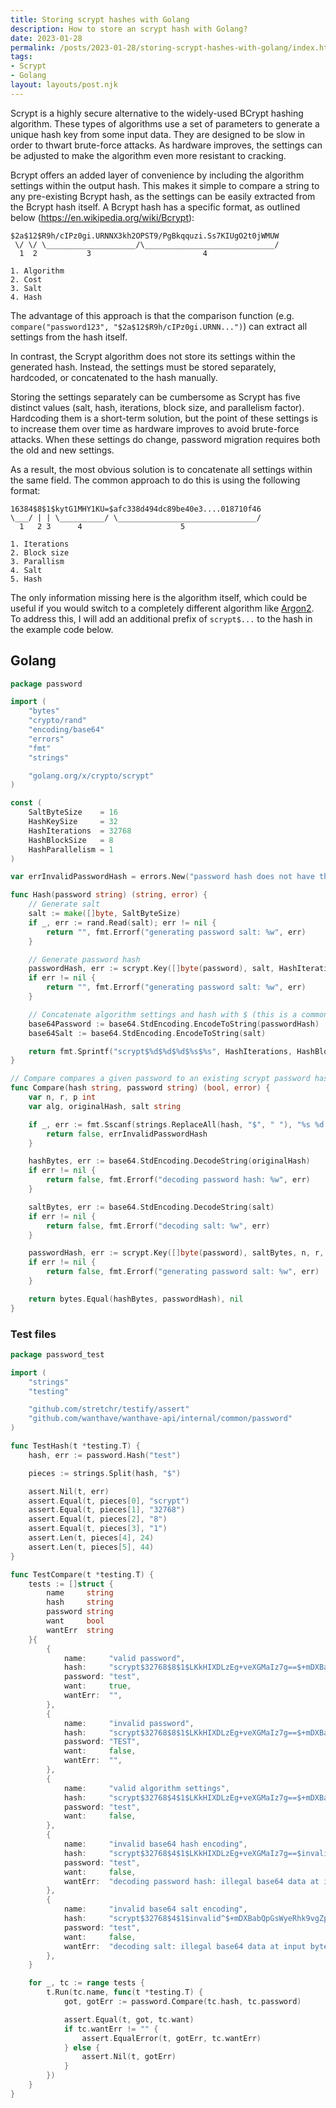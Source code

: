 ```yaml
---
title: Storing scrypt hashes with Golang
description: How to store an scrypt hash with Golang?
date: 2023-01-28
permalink: /posts/2023-01-28/storing-scrypt-hashes-with-golang/index.html
tags:
- Scrypt
- Golang
layout: layouts/post.njk
---
```


Scrypt is a highly secure alternative to the widely-used BCrypt hashing algorithm. These types of algorithms use a set of parameters to generate a unique hash key from some input data. They are designed to be slow in order to thwart brute-force attacks. As hardware improves, the settings can be adjusted to make the algorithm even more resistant to cracking.

Bcrypt offers an added layer of convenience by including the algorithm settings within the output hash. This makes it simple to compare a string to any pre-existing Bcrypt hash, as the settings can be easily extracted from the Bcrypt hash itself. A Bcrypt hash has a specific format, as outlined below (https://en.wikipedia.org/wiki/Bcrypt):

```
$2a$12$R9h/cIPz0gi.URNNX3kh2OPST9/PgBkqquzi.Ss7KIUgO2t0jWMUW
 \/ \/ \____________________/\_____________________________/
  1  2           3                         4

1. Algorithm
2. Cost
3. Salt
4. Hash
```

The advantage of this approach is that the comparison function (e.g. `compare("password123", "$2a$12$R9h/cIPz0gi.URNN...")`) can extract all settings from the hash itself.

In contrast, the Scrypt algorithm does not store its settings within the generated hash. Instead, the settings must be stored separately, hardcoded, or concatenated to the hash manually.

Storing the settings separately can be cumbersome as Scrypt has five distinct values (salt, hash, iterations, block size, and parallelism factor). Hardcoding them is a short-term solution, but the point of these settings is to increase them over time as hardware improves to avoid brute-force attacks. When these settings do change, password migration requires both the old and new settings.

As a result, the most obvious solution is to concatenate all settings within the same field. The common approach to do this is using the following format:
```
16384$8$1$kytG1MHY1KU=$afc338d494dc89be40e3....018710f46
\___/ | | \__________/ \_______________________________/
  1   2 3      4                      5
  
1. Iterations
2. Block size
3. Parallism
4. Salt
5. Hash
```

The only information missing here is the algorithm itself, which could be useful if you would switch to a completely different algorithm like [Argon2](https://en.wikipedia.org/wiki/Argon2). To address this, I will add an additional prefix of `scrypt$...` to the hash in the example code below.

## Golang

```go
package password

import (
	"bytes"
	"crypto/rand"
	"encoding/base64"
	"errors"
	"fmt"
	"strings"

	"golang.org/x/crypto/scrypt"
)

const (
	SaltByteSize    = 16
	HashKeySize     = 32
	HashIterations  = 32768
	HashBlockSize   = 8
	HashParallelism = 1
)

var errInvalidPasswordHash = errors.New("password hash does not have the correct format")

func Hash(password string) (string, error) {
	// Generate salt
	salt := make([]byte, SaltByteSize)
	if _, err := rand.Read(salt); err != nil {
		return "", fmt.Errorf("generating password salt: %w", err)
	}

	// Generate password hash
	passwordHash, err := scrypt.Key([]byte(password), salt, HashIterations, HashBlockSize, HashParallelism, HashKeySize)
	if err != nil {
		return "", fmt.Errorf("generating password salt: %w", err)
	}

	// Concatenate algorithm settings and hash with $ (this is a common format for scrypt hashes)
	base64Password := base64.StdEncoding.EncodeToString(passwordHash)
	base64Salt := base64.StdEncoding.EncodeToString(salt)

	return fmt.Sprintf("scrypt$%d$%d$%d$%s$%s", HashIterations, HashBlockSize, HashParallelism, base64Salt, base64Password), nil
}

// Compare compares a given password to an existing scrypt password hash
func Compare(hash string, password string) (bool, error) {
	var n, r, p int
	var alg, originalHash, salt string

	if _, err := fmt.Sscanf(strings.ReplaceAll(hash, "$", " "), "%s %d %d %d %s %s", &alg, &n, &r, &p, &salt, &originalHash); err != nil {
		return false, errInvalidPasswordHash
	}

	hashBytes, err := base64.StdEncoding.DecodeString(originalHash)
	if err != nil {
		return false, fmt.Errorf("decoding password hash: %w", err)
	}

	saltBytes, err := base64.StdEncoding.DecodeString(salt)
	if err != nil {
		return false, fmt.Errorf("decoding salt: %w", err)
	}

	passwordHash, err := scrypt.Key([]byte(password), saltBytes, n, r, p, len(hashBytes))
	if err != nil {
		return false, fmt.Errorf("generating password salt: %w", err)
	}

	return bytes.Equal(hashBytes, passwordHash), nil
}
```

### Test files

```go
package password_test

import (
	"strings"
	"testing"

	"github.com/stretchr/testify/assert"
	"github.com/wanthave/wanthave-api/internal/common/password"
)

func TestHash(t *testing.T) {
	hash, err := password.Hash("test")

	pieces := strings.Split(hash, "$")

	assert.Nil(t, err)
	assert.Equal(t, pieces[0], "scrypt")
	assert.Equal(t, pieces[1], "32768")
	assert.Equal(t, pieces[2], "8")
	assert.Equal(t, pieces[3], "1")
	assert.Len(t, pieces[4], 24)
	assert.Len(t, pieces[5], 44)
}

func TestCompare(t *testing.T) {
	tests := []struct {
		name     string
		hash     string
		password string
		want     bool
		wantErr  string
	}{
		{
			name:     "valid password",
			hash:     "scrypt$32768$8$1$LKkHIXDLzEg+veXGMaIz7g==$+mDXBabQpGsWyeRhk9vgZpPXJMyZ5Zg4I/+mBdzkUx0=",
			password: "test",
			want:     true,
			wantErr:  "",
		},
		{
			name:     "invalid password",
			hash:     "scrypt$32768$8$1$LKkHIXDLzEg+veXGMaIz7g==$+mDXBabQpGsWyeRhk9vgZpPXJMyZ5Zg4I/+mBdzkUx0=",
			password: "TEST",
			want:     false,
			wantErr:  "",
		},
		{
			name:     "valid algorithm settings",
			hash:     "scrypt$32768$4$1$LKkHIXDLzEg+veXGMaIz7g==$+mDXBabQpGsWyeRhk9vgZpPXJMyZ5Zg4I/+mBdzkUx0=",
			password: "test",
			want:     false,
		},
		{
			name:     "invalid base64 hash encoding",
			hash:     "scrypt$32768$4$1$LKkHIXDLzEg+veXGMaIz7g==$invalid^",
			password: "test",
			want:     false,
			wantErr:  "decoding password hash: illegal base64 data at input byte 7",
		},
		{
			name:     "invalid base64 salt encoding",
			hash:     "scrypt$32768$4$1$invalid^$+mDXBabQpGsWyeRhk9vgZpPXJMyZ5Zg4I/+mBdzkUx0=",
			password: "test",
			want:     false,
			wantErr:  "decoding salt: illegal base64 data at input byte 7",
		},
	}

	for _, tc := range tests {
		t.Run(tc.name, func(t *testing.T) {
			got, gotErr := password.Compare(tc.hash, tc.password)

			assert.Equal(t, got, tc.want)
			if tc.wantErr != "" {
				assert.EqualError(t, gotErr, tc.wantErr)
			} else {
				assert.Nil(t, gotErr)
			}
		})
	}
}
```